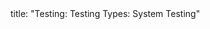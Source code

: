<frontmatter>
title: "Testing: Testing Types: System Testing"
</frontmatter>

<include src="container-inPage-asFlat.md" boilerplate />